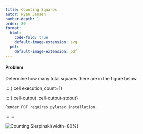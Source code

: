 ```yaml
---
title: Counting Squares
autor: Ryan Jensen
number-depth: 1
order: 80
format:
  html:
    code-fold: true
    default-image-extension: svg
  pdf:
    default-image-extension: pdf
---
```



#### Problem
Determine how many total squares there are in the figure below. 

::: {.cell execution_count=1}

::: {.cell-output .cell-output-stdout}
```
Render PDF requires pylatex installation.
```
:::
:::


![Counting Sierpinski](image/counting-squares){width=80%}

